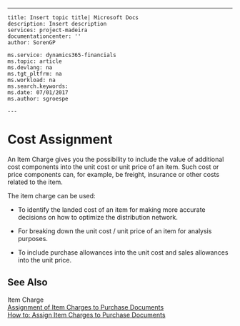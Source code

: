 ---
    title: Insert topic title| Microsoft Docs
    description: Insert description
    services: project-madeira
    documentationcenter: ''
    author: SorenGP

    ms.service: dynamics365-financials
    ms.topic: article
    ms.devlang: na
    ms.tgt_pltfrm: na
    ms.workload: na
    ms.search.keywords:
    ms.date: 07/01/2017
    ms.author: sgroespe

    ---
# Cost Assignment
An Item Charge gives you the possibility to include the value of additional cost components into the unit cost or unit price of an item. Such cost or price components can, for example, be freight, insurance or other costs related to the item.  
  
 The item charge can be used:  
  
-   To identify the landed cost of an item for making more accurate decisions on how to optimize the distribution network.  
  
-   For breaking down the unit cost \/ unit price of an item for analysis purposes.  
  
-   To include purchase allowances into the unit cost and sales allowances into the unit price.  
  
## See Also  
 Item Charge   
 [Assignment of Item Charges to Purchase Documents](../FullExperience/assignment-of-item-charges-to-purchase-documents.md)   
 [How to: Assign Item Charges to Purchase Documents](../FullExperience/How%20to:%20Assign%20Item%20Charges%20to%20Purchase%20Documents.md)